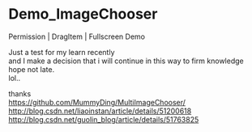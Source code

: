 # Demo_ImageChooser
Permission | DragItem | Fullscreen Demo<br/>


Just a test for my learn recently<br/>
and I make a decision that i will continue in this way to firm knowledge<br/>
hope not late.<br/>
lol..<br/>

thanks <br/>
https://github.com/MummyDing/MultiImageChooser/<br/>
http://blog.csdn.net/liaoinstan/article/details/51200618<br/>
http://blog.csdn.net/guolin_blog/article/details/51763825<br/>
